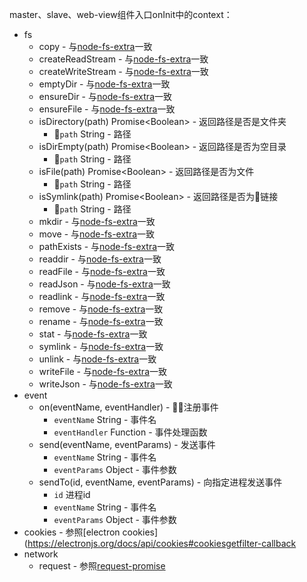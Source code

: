 master、slave、web-view组件入口onInit中的context：

- fs
    - copy - 与[node-fs-extra](https://github.com/jprichardson/node-fs-extra)一致
    - createReadStream - 与[node-fs-extra](https://github.com/jprichardson/node-fs-extra)一致
    - createWriteStream - 与[node-fs-extra](https://github.com/jprichardson/node-fs-extra)一致
    - emptyDir - 与[node-fs-extra](https://github.com/jprichardson/node-fs-extra)一致
    - ensureDir - 与[node-fs-extra](https://github.com/jprichardson/node-fs-extra)一致
    - ensureFile - 与[node-fs-extra](https://github.com/jprichardson/node-fs-extra)一致
    - isDirectory(path) Promise<Boolean\> - 返回路径是否是文件夹
      - `path` String - 路径
    - isDirEmpty(path) Promise<Boolean\> - 返回路径是否为空目录
      - `path` String - 路径
    - isFile(path) Promise<Boolean\> - 返回路径是否为文件
      - `path` String - 路径
    - isSymlink(path) Promise<Boolean\> - 返回路径是否为链接
      - `path` String - 路径
    - mkdir - 与[node-fs-extra](https://github.com/jprichardson/node-fs-extra)一致
    - move - 与[node-fs-extra](https://github.com/jprichardson/node-fs-extra)一致
    - pathExists - 与[node-fs-extra](https://github.com/jprichardson/node-fs-extra)一致
    - readdir - 与[node-fs-extra](https://github.com/jprichardson/node-fs-extra)一致
    - readFile - 与[node-fs-extra](https://github.com/jprichardson/node-fs-extra)一致
    - readJson - 与[node-fs-extra](https://github.com/jprichardson/node-fs-extra)一致
    - readlink - 与[node-fs-extra](https://github.com/jprichardson/node-fs-extra)一致
    - remove - 与[node-fs-extra](https://github.com/jprichardson/node-fs-extra)一致
    - rename - 与[node-fs-extra](https://github.com/jprichardson/node-fs-extra)一致
    - stat - 与[node-fs-extra](https://github.com/jprichardson/node-fs-extra)一致
    - symlink - 与[node-fs-extra](https://github.com/jprichardson/node-fs-extra)一致
    - unlink - 与[node-fs-extra](https://github.com/jprichardson/node-fs-extra)一致
    - writeFile - 与[node-fs-extra](https://github.com/jprichardson/node-fs-extra)一致
    - writeJson - 与[node-fs-extra](https://github.com/jprichardson/node-fs-extra)一致
- event
  - on(eventName, eventHandler) - 注册事件
    - `eventName` String - 事件名
    - `eventHandler` Function - 事件处理函数
  - send(eventName, eventParams) - 发送事件
    - `eventName` String - 事件名
    - `eventParams` Object - 事件参数
  - sendTo(id, eventName, eventParams) - 向指定进程发送事件
    - `id` 进程id
    - `eventName` String - 事件名
    - `eventParams` Object - 事件参数
- cookies - 参照[electron cookies](https://electronjs.org/docs/api/cookies#cookiesgetfilter-callback
- network
  - request - 参照[request-promise](https://github.com/request/request-promise)